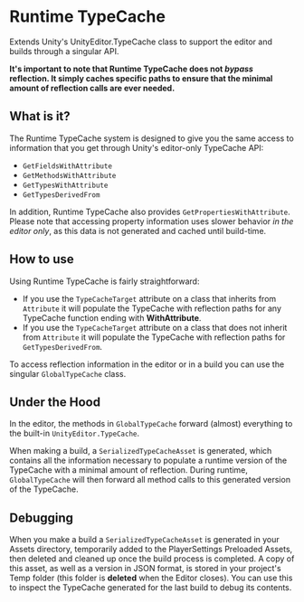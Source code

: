 # Runtime TypeCache
Extends Unity's UnityEditor.TypeCache class to support the editor and builds through a singular API.

**It's important to note that Runtime TypeCache does not _bypass_ reflection. It simply caches specific paths to ensure that the minimal amount of reflection calls are ever needed.**
## What is it?
The Runtime TypeCache system is designed to give you the same access to information that you get through Unity's editor-only TypeCache API:
- `GetFieldsWithAttribute`
- `GetMethodsWithAttribute`
- `GetTypesWithAttribute`
- `GetTypesDerivedFrom`

In addition, Runtime TypeCache also provides `GetPropertiesWithAttribute`. Please note that accessing property information uses slower behavior _in the editor only_, as this data is not generated and cached until build-time.
## How to use
Using Runtime TypeCache is fairly straightforward:

- If you use the `TypeCacheTarget` attribute on a class that inherits from `Attribute` it will populate the TypeCache with reflection paths for any TypeCache function ending with **WithAttribute**.
- If you use the `TypeCacheTarget` attribute on a class that does not inherit from `Attribute` it will populate the TypeCache with reflection paths for `GetTypesDerivedFrom`.

To access reflection information in the editor or in a build you can use the singular `GlobalTypeCache` class.
## Under the Hood

In the editor, the methods in `GlobalTypeCache` forward (almost) everything to the built-in `UnityEditor.TypeCache`.

When making a build, a `SerializedTypeCacheAsset` is generated, which contains all the information necessary to populate a runtime version of the TypeCache with a minimal amount of reflection. During runtime, `GlobalTypeCache` will then forward all method calls to this generated version of the TypeCache.

## Debugging
When you make a build a `SerializedTypeCacheAsset` is generated in your Assets directory, temporarily added to the PlayerSettings Preloaded Assets, then deleted and cleaned up once the build process is completed. A copy of this asset, as well as a version in JSON format, is stored in your project's Temp folder (this folder is **deleted** when the Editor closes). You can use this to inspect the TypeCache generated for the last build to debug its contents. 
